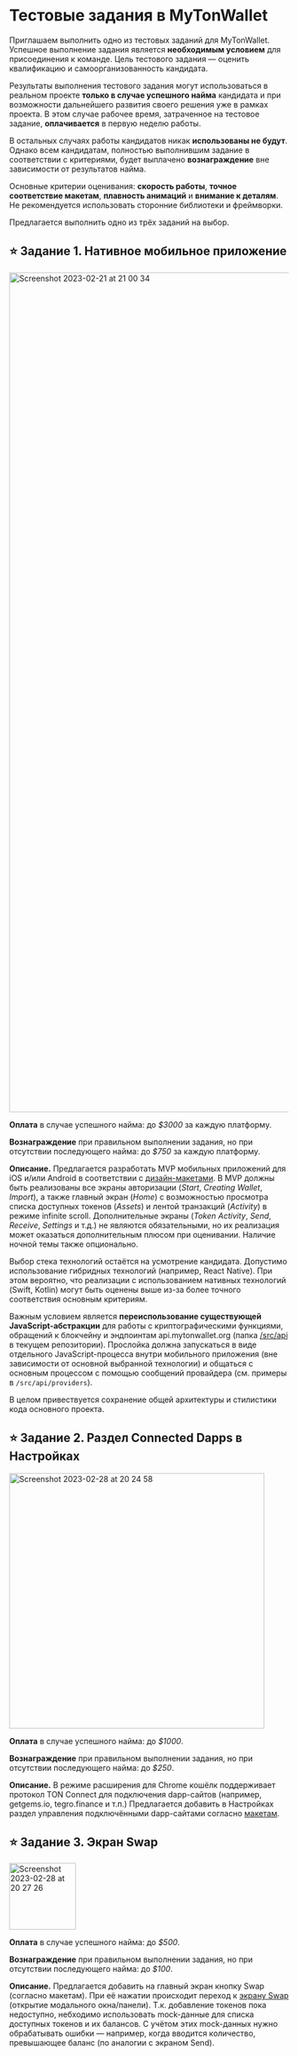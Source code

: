 # Тестовые задания в MyTonWallet

Приглашаем выполнить одно из тестовых заданий для MyTonWallet. Успешное выполнение задания является **необходимым условием** для присоединения к команде. Цель тестового задания — оценить квалификацию и самоорганизованность кандидата.

Результаты выполнения тестового задания могут использоваться в реальном проекте **только в случае успешного найма** кандидата и при возможности дальнейшего развития своего решения уже в рамках проекта. В этом случае рабочее время, затраченное на тестовое задание, **оплачивается** в первую неделю работы.

В остальных случаях работы кандидатов никак **использованы не будут**. Однако всем кандидатам, полностью выполнившим задание в соответствии с критериями, будет выплачено **вознаграждение** вне зависимости от результатов найма.

Основные критерии оценивания: **скорость работы**, **точное соответствие макетам**, **плавность анимаций** и **внимание к деталям**. Не рекомендуется использовать сторонние библиотеки и фреймворки.

Предлагается выполнить одно из трёх заданий на выбор.

## ⭐️ Задание 1. Нативное мобильное приложение

<img width="1512" alt="Screenshot 2023-02-21 at 21 00 34" src="https://user-images.githubusercontent.com/102837730/220446253-d14715d3-e773-4dce-85ea-3c36fca96572.png">

**Оплата** в случае успешного найма: до _$3000_ за каждую платформу.

**Вознаграждение** при правильном выполнении задания, но при отсутствии последующего найма: до _$750_ за каждую платформу.

**Описание.** Предлагается разработать MVP мобильных приложений для iOS и/или Android в соответствии с [дизайн-макетами](https://www.figma.com/file/4zlzG0ShKBrhxT6yUZlqtk/MyTonWallet-Design-Mobile-Public?node-id=0%3A1&t=6sQFwq4lfEtj8XS5-0). В MVP должны быть реализованы все экраны авторизации (_Start_, _Creating Wallet_, _Import_), а также главный экран (_Home_) с возможностью просмотра списка доступных токенов (_Assets_) и лентой транзакций (_Activity_) в режиме infinite scroll. Дополнительные экраны (_Token Activity_, _Send_, _Receive_, _Settings_ и т.д.) не являются обязательными, но их реализация может оказаться дополнительным плюсом при оценивании. Наличие ночной темы также опционально.

Выбор стека технологий остаётся на усмотрение кандидата. Допустимо использование гибридных технологий (например, React Native). При этом вероятно, что реализации с использованием нативных технологий (Swift, Kotlin) могут быть оценены выше из-за более точного соответствия основным критериям.

Важным условием является **переиспользование существующей JavaScript-абстракции** для работы с криптографическими функциями, обращений к блокчейну и эндпоинтам api.mytonwallet.org (папка [/src/api](https://github.com/mytonwalletorg/mytonwallet/tree/master/src/api) в текущем репозитории). Прослойка должна запускаться в виде отдельного JavaScript-процесса внутри мобильного приложения (вне зависимости от основной выбранной технологии) и общаться с основным процессом с помощью сообщений провайдера (см. примеры в `/src/api/providers`).

В целом привествуется сохранение общей архитектуры и стилистики кода основного проекта.

## ⭐️ Задание 2. Раздел Connected Dapps в Настройках

<img width="460" alt="Screenshot 2023-02-28 at 20 24 58" src="https://user-images.githubusercontent.com/102837730/221957841-528c0ab1-5f5c-45aa-ae2e-713c1b25f23c.png">

**Оплата** в случае успешного найма: до _$1000_.

**Вознаграждение** при правильном выполнении задания, но при отсутствии последующего найма: до _$250_.

**Описание.** В режиме расширения для Chrome кошёлк поддерживает протокол TON Connect для подключения dapp-сайтов (например, getgems.io, tegro.finance и т.п.) Предлагается добавить в Настройках раздел управления подключёнными dapp-сайтами согласно [макетам](https://www.figma.com/file/4zlzG0ShKBrhxT6yUZlqtk/MyTonWallet-Design-Mobile-Public?node-id=3277%3A33896&t=vcntzMfbHADbRQrk-0).

## ⭐️ Задание 3. Экран Swap

<img width="120" alt="Screenshot 2023-02-28 at 20 27 26" src="https://user-images.githubusercontent.com/102837730/221958398-d71d928c-b8ea-430d-a875-e315643902cc.png">

**Оплата** в случае успешного найма: до _$500_.

**Вознаграждение** при правильном выполнении задания, но при отсутствии последующего найма: до _$100_.

**Описание.** Предлагается добавить на главный экран кнопку Swap (согласно макетам). При её нажатии происходит переход к [экрану Swap](https://www.figma.com/file/4zlzG0ShKBrhxT6yUZlqtk/MyTonWallet-Design-Mobile-Public?node-id=2632%3A48601&t=vcntzMfbHADbRQrk-0) (открытие модального окна/панели). Т.к. добавление токенов пока недоступно, небходимо использовать mock-данные для списка доступных токенов и их балансов. С учётом этих mock-данных нужно обрабатывать ошибки — например, когда вводится количество, превышающее баланс (по аналогии с экраном Send).
